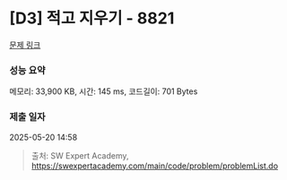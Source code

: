 # [D3] 적고 지우기 - 8821 

[문제 링크](https://swexpertacademy.com/main/code/problem/problemDetail.do?contestProbId=AW37UDPKCgQDFATy) 

### 성능 요약

메모리: 33,900 KB, 시간: 145 ms, 코드길이: 701 Bytes

### 제출 일자

2025-05-20 14:58



> 출처: SW Expert Academy, https://swexpertacademy.com/main/code/problem/problemList.do